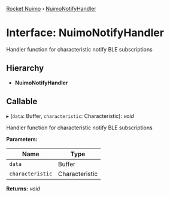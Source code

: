 [Rocket Nuimo](../README.md) › [NuimoNotifyHandler](nuimonotifyhandler.md)

# Interface: NuimoNotifyHandler

Handler function for characteristic notify BLE subscriptions

## Hierarchy

* **NuimoNotifyHandler**

## Callable

▸ (`data`: Buffer, `characteristic`: Characteristic): *void*

Handler function for characteristic notify BLE subscriptions

**Parameters:**

Name | Type |
------ | ------ |
`data` | Buffer |
`characteristic` | Characteristic |

**Returns:** *void*
